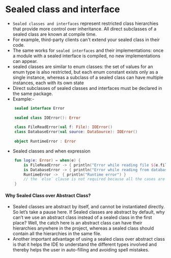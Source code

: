 
# Sealed class and interface
- `Sealed classes and interfaces` represent restricted class hierarchies that provide more control over inheritance. All direct subclasses of a sealed class are known at compile time.
- For example, third-party clients can't extend your sealed class in their code.
- The same works for `sealed interfaces` and their implementations: once a module with a sealed interface is compiled, no new implementations can appear.
- sealed classes are similar to enum classes: the set of values for an enum type is also restricted, but each enum constant exists only as a single instance, whereas a subclass of a sealed class can have multiple instances, each with its own state
- Direct subclasses of sealed classes and interfaces must be declared in the same package. 
- Example:-
```kotlin
    sealed interface Error
    
    sealed class IOError(): Error
    
    class FileReadError(val f: File): IOError()
    class DatabaseError(val source: DataSource): IOError()
    
    object RuntimeError : Error
```  

- Sealed classes and when expression 
```kotlin
    fun log(e: Error) = when(e) {
        is FileReadError -> { println("Error while reading file ${e.file}") }
        is DatabaseError -> { println("Error while reading from database ${e.source}") }
        RuntimeError ->  { println("Runtime error") }
        // the `else` clause is not required because all the cases are covered
    }
```


#### Why Sealed Class over Abstract Class?
- Sealed classes are abstract by itself, and cannot be instantiated directly. So let’s take a pause here. If Sealed classes are abstract by default, why can’t we use an abstract class instead of a sealed class in the first place? Well, the catch here is an abstract class can have their hierarchies anywhere in the project, whereas a sealed class should contain all the hierarchies in the same file.
- Another important advantage of using a sealed class over abstract class is that it helps the IDE to understand the different types involved and thereby helps the user in auto-filling and avoiding spell mistakes.

  